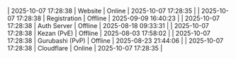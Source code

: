| 2025-10-07 17:28:38 | Website | Online | 2025-10-07 17:28:35 |
| 2025-10-07 17:28:38 | Registration | Offline | 2025-09-09 16:40:23 |
| 2025-10-07 17:28:38 | Auth Server | Offline | 2025-08-18 09:33:31 |
| 2025-10-07 17:28:38 | Kezan (PvE) | Offline | 2025-08-03 17:58:02 |
| 2025-10-07 17:28:38 | Gurubashi (PvP) | Offline | 2025-08-23 21:44:06 |
| 2025-10-07 17:28:38 | Cloudflare | Online | 2025-10-07 17:28:35 |
